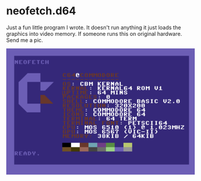 # neofetch.d64
Just a fun little program I wrote. It doesn't run anything it just loads the graphics into video memory. 
If someone runs this on original hardware. Send me a pic. 

![](scr.png)
